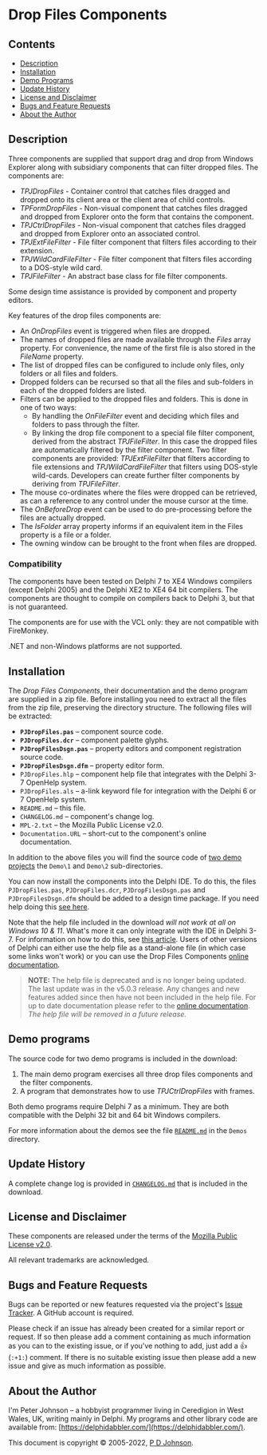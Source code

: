 # Drop Files Components

## Contents

* [Description](#description)
* [Installation](#installation)
* [Demo Programs](#demo-programs)
* [Update History](#update-history)
* [License and Disclaimer](#license-and-disclaimer)
* [Bugs and Feature Requests](#bugs-and-feature-requests)
* [About the Author](#about-the-author)

## Description

Three components are supplied that support drag and drop from Windows Explorer along with subsidiary components that can filter dropped files. The components are:

* _TPJDropFiles_ - Container control that catches files dragged and dropped onto its client area or the client area of child controls.
* _TPFormDropFiles_ - Non-visual component that catches files dragged and dropped from Explorer onto the form that contains the component.
* _TPJCtrlDropFiles_ - Non-visual component that catches files dragged and dropped from Explorer onto an associated control.
* _TPJExtFileFilter_ - File filter component that filters files according to their extension.
* _TPJWildCardFileFilter_ - File filter component that filters files according to a DOS-style wild card.
* _TPJFileFilter_ - An abstract base class for file filter components.

Some design time assistance is provided by component and property editors.

Key features of the drop files components are:

* An _OnDropFiles_ event is triggered when files are dropped.
* The names of dropped files are made available through the _Files_ array property. For convenience, the name of the first file is also stored in the _FileName_ property.
* The list of dropped files can be configured to include only files, only folders or all files and folders.
* Dropped folders can be recursed so that all the files and sub-folders in each of the dropped folders are listed.
* Filters can be applied to the dropped files and folders. This is done in one of two ways:
  * By handling the _OnFileFilter_ event and deciding which files and folders to pass through the filter.
  * By linking the drop file component to a special file filter component, derived from the abstract _TPJFileFilter_. In this case the dropped files are automatically filtered by the filter component. Two filter components are provided: _TPJExtFileFilter_ that filters according to file extensions and _TPJWildCardFileFilter_ that filters using DOS-style wild-cards. Developers can create further filter components by deriving from _TPJFileFilter_.
* The mouse co-ordinates where the files were dropped can be retrieved, as can a reference to any control under the mouse cursor at the time.
* The _OnBeforeDrop_ event can be used to do pre-processing before the files are actually dropped.
* The _IsFolder_ array property informs if an equivalent item in the Files property is a file or a folder.
* The owning window can be brought to the front when files are dropped.

### Compatibility

The components have been tested on Delphi 7 to XE4 Windows compilers (except Delphi 2005) and the Delphi XE2 to XE4 64 bit compilers. The components are thought to compile on compilers back to Delphi 3, but that is not guaranteed.

The components are for use with the VCL only: they are not compatible with FireMonkey.

.NET and non-Windows platforms are not supported.

## Installation

The _Drop Files Components_, their documentation and the demo program are supplied in a zip file. Before installing you need to extract all the files from the zip file, preserving the directory structure. The following files will be extracted:

* **`PJDropFiles.pas`** – component source code.
* **`PJDropFiles.dcr`** – component palette glyphs.
* **`PJDropFilesDsgn.pas`** – property editors and component registration source code.
* **`PJDropFilesDsgn.dfm`** – property editor form.
* `PJDropFiles.hlp` – component help file that integrates with the Delphi 3-7 OpenHelp system.
* `PJDropFiles.als` – a-link keyword file for integration with the Delphi 6 or 7 OpenHelp system.
* `README.md` – this file.
* `CHANGELOG.md` – component's change log.
* `MPL-2.txt` – the Mozilla Public License v2.0.
* `Documentation.URL` – short-cut to the component's online documentation.

In addition to the above files you will find the source code of [two demo projects](#demo-programs) the `Demo\1` and `Demo\2` sub-directories.

You can now install the components into the Delphi IDE. To do this, the files `PJDropFiles.pas`, `PJDropFiles.dcr`, `PJDropFilesDsgn.pas` and `PJDropFilesDsgn.dfm` should be added to a design time package. If you need help doing this [see here](https://delphidabbler.com/url/install-comp).

Note that the help file included in the download _will not work at all on Windows 10 & 11_. What's more it can only integrate with the IDE in Delphi 3-7. For information on how to do this, see [this article](https://delphidabbler.com/articles/article-15). Users of other versions of Delphi can either use the help file as a stand-alone file (in which case some links won't work) or you can use the Drop Files Components [online documentation](https://delphidabbler.com/url/dropfiles-docs).

> **NOTE:** The help file is deprecated and is no longer being updated. The last update was in the v5.0.3 release. Any changes and new features added since then have not been included in the help file. For up to date documentation please refer to the [online documentation](https://delphidabbler.com/url/dropfiles-docs). _The help file will be removed in a future release._

## Demo programs

The source code for two demo programs is included in the download:

1. The main demo program exercises all three drop files components and the filter components.
2. A program that demonstrates how to use _TPJCtrlDropFiles_ with frames.

Both demo programs require Delphi 7 as a minimum. They are both compatible with the Delphi 32 bit and 64 bit Windows compilers.

For more information about the demos see the file [`README.md`](https://github.com/ddablib/dropfiles/blob/main/Demo/README.md) in the `Demos` directory.

## Update History

A complete change log is provided in [`CHANGELOG.md`](https://github.com/ddablib/dropfiles/blob/main/CHANGELOG.md) that is included in the download.

## License and Disclaimer

These components are released under the terms of the [Mozilla Public License v2.0](https://www.mozilla.org/MPL/2.0/).

All relevant trademarks are acknowledged.

## Bugs and Feature Requests

Bugs can be reported or new features requested via the project's [Issue Tracker](https://github.com/ddablib/dropfiles/issues). A GitHub account is required.

Please check if an issue has already been created for a similar report or request. If so then please add a comment containing as much information as you can to the existing issue, or if you've nothing to add, just add a :+1: (`:+1:`) comment. If there is no suitable existing issue then please add a new issue and give as much information as possible.

## About the Author

I'm Peter Johnson – a hobbyist programmer living in Ceredigion in West Wales, UK, writing mainly in Delphi. My programs and other library code are available from: [https://delphidabbler.com/](https://delphidabbler.com/).

This document is copyright © 2005-2022, [P D Johnson](https://gravatar.com/delphidabbler).
